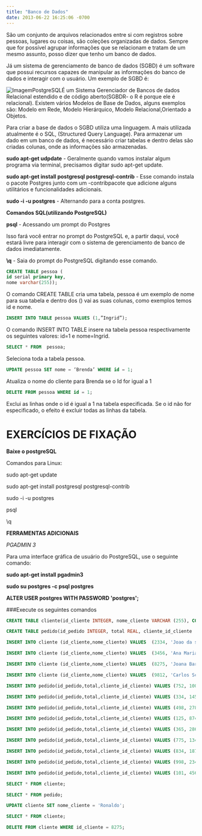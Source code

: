 ```yaml
---
title: "Banco de Dados"
date: 2013-06-22 16:25:06 -0700
---
```


São um conjunto de arquivos relacionados entre si com registros sobre pessoas, lugares ou coisas, são coleções organizadas de dados. Sempre que for possível agrupar informações que se relacionam e tratam de um mesmo assunto, posso dizer que tenho um banco de dados.

Já um sistema de gerenciamento de banco de dados (SGBD) é um software que possui recursos capazes de manipular as informações do banco de dados e interagir com o usuário. Um exemplo de SGBD é: 

![ImagemPostgreSQL](https://lh4.googleusercontent.com/ZthMHOYo9r5QnYduoOBsdzGoUhQ69PieuabvgA27bd8lBuI4QMi2-uY66wWxxELL1kXti140zD0ZEmlVKmonMHc8fScH3QoqGfkefveKvwprj49otRV8OOr_RBfkXSPZ6E0CkVjJ)É um Sistema Gerenciador de Bancos de dados Relacional estendido e de código aberto(SGBDR- o R é porque ele é relacional). Existem vários Modelos de Base de Dados, alguns exemplos são: Modelo em Rede, Modelo Hierárquico, Modelo Relacional,Orientado a Objetos. 

Para criar a base de dados o SGBD utiliza uma linguagem. A mais utilizada atualmente é o SQL, (Structured Query Language). Para armazenar um dado em um banco de dados, é necessário criar tabelas e dentro delas são criadas colunas, onde as informações são armazenadas.

**sudo apt-get udpdate** - Geralmente quando vamos instalar algum programa via terminal, precisamos digitar sudo apt-get update.

**sudo apt-get install postgresql postgresql-contrib** -  Esse comando instala o pacote Postgres junto com um -contribpacote que adicione alguns utilitários e funcionalidades adicionais.

**sudo -i -u postgres** - Alternando para a conta postgres.

**Comandos SQL(utilizando PostgreSQL)**

**psql** - Acessando um prompt do Postgres

Isso fará você entrar no prompt do PostgreSQL e, a partir daqui, você estará livre para interagir com o sistema de gerenciamento de banco de dados imediatamente.

**\q** - Saia do prompt do PostgreSQL digitando esse comando.


```sql
CREATE TABLE pessoa (
id serial primary key,
nome varchar(255));
```
O comando CREATE TABLE cria uma tabela, pessoa é um exemplo de nome para sua tabela e dentro dos () vai as suas colunas, como exemplos temos  id e nome.

```sql
INSERT INTO TABLE pessoa VALUES (1,”Ingrid”);
```
O comando INSERT INTO TABLE insere na tabela pessoa respectivamente os seguintes valores: id=1 e nome=Ingrid.

```sql
SELECT * FROM  pessoa;
```
Seleciona toda a tabela pessoa.

```sql
UPDATE pessoa SET nome = ‘Brenda’ WHERE id = 1; 
```
Atualiza o nome do cliente para Brenda se o Id for igual a 1

```sql
DELETE FROM pessoa WHERE id = 1;
```
Exclui as linhas onde o id é igual a 1 na tabela especificada. Se o id não for especificado, o efeito é excluir todas as linhas da tabela.

# EXERCÍCIOS DE FIXAÇÃO

**Baixe o postgreSQL** 

Comandos para Linux: 

sudo apt-get update

sudo apt-get install postgresql postgresql-contrib

sudo -i -u postgres      

psql                                 

 \q      

**FERRAMENTAS ADICIONAIS**

*PGADMIN 3*

Para uma interface gráfica de usuário do PostgreSQL, use o seguinte comando:

**sudo apt-get install pgadmin3**

**sudo su postgres -c psql postgres**

**ALTER USER postgres WITH PASSWORD 'postgres';**

 ###Execute os seguintes comandos 
 
```sql
CREATE TABLE cliente(id_cliente INTEGER, nome_cliente VARCHAR (255), CONSTRAINT pk_id_cliente PRIMARY KEY (id_cliente));

CREATE TABLE pedido(id_pedido INTEGER, total REAL, cliente_id_cliente  INTEGER, FOREIGN KEY(cliente_id_cliente) REFERENCES cliente(id_cliente));

INSERT INTO cliente (id_cliente,nome_cliente) VALUES  (2334, 'Joao da silva');

INSERT INTO cliente (id_cliente,nome_cliente) VALUES  (3456, 'Ana Maria Braga');

INSERT INTO cliente (id_cliente,nome_cliente) VALUES  (8275, 'Joana Barcelos Veiga');

INSERT INTO cliente (id_cliente,nome_cliente) VALUES  (9812, 'Carlos Schallenberger');

INSERT INTO pedido(id_pedido,total,cliente_id_cliente) VALUES (752, 100.23, 2334);

INSERT INTO pedido(id_pedido,total,cliente_id_cliente) VALUES (334, 1456.00, 2334);

INSERT INTO pedido(id_pedido,total,cliente_id_cliente) VALUES (498, 278.98, 9812);

INSERT INTO pedido(id_pedido,total,cliente_id_cliente) VALUES (125, 874.98, 9812);

INSERT INTO pedido(id_pedido,total,cliente_id_cliente) VALUES (365, 286.30, 9812);

INSERT INTO pedido(id_pedido,total,cliente_id_cliente) VALUES (775, 134.54, 9812);

INSERT INTO pedido(id_pedido,total,cliente_id_cliente) VALUES (834, 187.34, 3456);

INSERT INTO pedido(id_pedido,total,cliente_id_cliente) VALUES (998, 234.34, 8275);

INSERT INTO pedido(id_pedido,total,cliente_id_cliente) VALUES (101, 456.87, 8275);

SELECT * FROM cliente;

SELECT * FROM pedido; 

UPDATE cliente SET nome_cliente = 'Ronaldo'; 

SELECT * FROM cliente; 

DELETE FROM cliente WHERE id_cliente = 8275;
```
